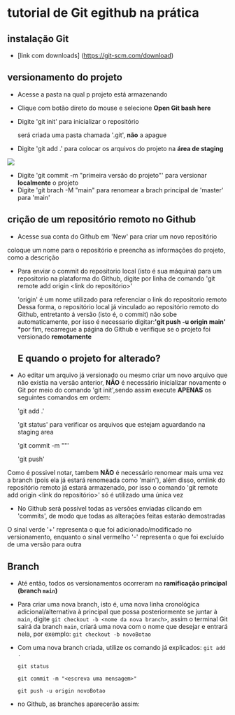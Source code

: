 # tutorial de Git egithub na prática

## instalação Git
* [link com downloads] (https://git-scm.com/download)

## versionamento do projeto
* Acesse a pasta na qual p projeto está armazenando
* Clique com botão direto do mouse e selecione **Open Git bash here**
* Digite 'git init' para inicializar o repositório
   
   será criada uma pasta chamada '.git', **não** a apague 
* Digite 'git add .' para colocar os arquivos do projeto na **área de staging**
  
<img src="https://i1.wp.com/www.markus-gattol.name/misc/mm/si/content/git_git_add.png">

* Digite 'git commit -m "primeira versão do projeto"' para versionar **localmente** o projeto
* Digite 'git brach -M "main" para renomear a brach principal de 'master' para 'main'

## crição de um repositório remoto no Github
* Acesse sua conta do Github em 'New' para criar um novo repositório

coloque um nome para o repositório e preencha as informações  do projeto, como a descrição
* Para enviar o commit do repositorio local (isto é sua máquina) para um repositorio na plataforma do Github,
  digite por linha de comando 'git remote add origin <link do repositório>'

  'origin' é um nome utilizado para referenciar o link do repositorio remoto Dessa forma, o repositório local já 
  vinculado ao repositório remoto do Github, entretanto
  á versão (isto é, o commit) não sobe automaticamente, por isso é necessario digitar:**'git push -u origin main'**
  *por fim, recarregue a página do Github e verifique se o projeto foi versionado **remotamente**

  ## E quando o projeto for alterado? 


* Ao editar um arquivo já versionado ou mesmo criar um novo arquivo que não existia na versão anterior, **NÃO** é necessário  inicializar novamente o Git por meio do comando 'git init',sendo assim execute **APENAS** os seguintes comandos em ordem:
   
   'git add .'

   'git status' para verificar os arquivos que estejam aguardando na staging area

   'git commit -m "<escreva uma mensagem detalhando o que foi alterado>"'

   'git push'

Como é possivel notar, tambem **NÃO** é necessário renomear mais uma vez a branch (pois ela já estará renomeada como 'main'), além disso, omlink do repositório remoto já estará armazenado, por isso o comando 'git remote add origin <link do repositório>' só é utilizado uma única vez

* No Github será possível todas as versões enviadas clicando em 'commits', de modo que todas as alterações feitas estarão demostradas

O sinal verde '+' representa o que foi adicionado/modificado no versionamento, enquanto o sinal vermelho '-' representa o que foi excluído de uma versão para outra
## Branch

* Até então, todos os versionamentos ocorreram na **ramificação principal (branch `main`)**
* Para criar uma nova branch, isto é, uma nova linha cronológica adicional/alternativa à principal que possa posteriormente se juntar à `main`, digite `git checkout -b <nome da nova branch>`, assim o terminal Git sairá da branch `main`, criará uma nova com o nome que desejar e entrará nela, por exemplo: `git checkout -b novoBotao`
* Com uma nova branch criada, utilize os comando já explicados:
    `git add .`

    `git status` 

    `git commit -m "<escreva uma mensagem>"`
  
    `git push -u origin novoBotao`

* no Github, as branches aparecerão assim:
















